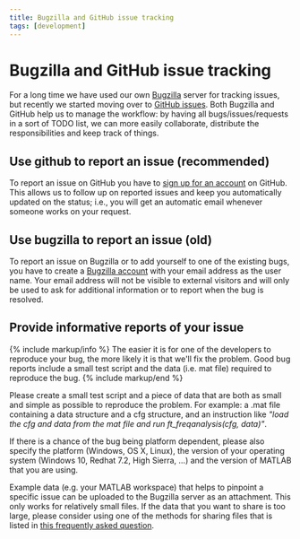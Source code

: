 ```yaml
---
title: Bugzilla and GitHub issue tracking
tags: [development]
---
```


# Bugzilla and GitHub issue tracking

For a long time we have used our own [Bugzilla](http://bugzilla.fieldtriptoolbox.org) server for tracking issues, but recently we started moving over to [GitHub issues](http://github.com/fieldtrip/fieldtrip/issues). Both Bugzilla and GitHub help us to manage the workflow: by having all bugs/issues/requests in a sort of TODO list, we can more easily collaborate, distribute the responsibilities and keep track of things.

## Use github to report an issue (recommended)

To report an issue on GitHub you have to [sign up for an account](https://github.com/join) on GitHub. This allows us to follow up on reported issues and keep you automatically updated on the status; i.e., you will get an automatic email whenever someone works on your request.

## Use bugzilla to report an issue (old)

To report an issue on Bugzilla or to add yourself to one of the existing bugs, you have to create a [Bugzilla account](http://bugzilla.fieldtriptoolbox.org/createaccount.cgi) with your email address as the user name. Your email address will not be visible to external visitors and will only be used to ask for additional information or to report when the bug is resolved.

## Provide informative reports of your issue

{% include markup/info %}
The easier it is for one of the developers to reproduce your bug, the more likely it is that we'll fix the problem. Good bug reports include a small test script and the data (i.e. mat file) required to reproduce the bug.
{% include markup/end %}

Please create a small test script and a piece of data that are both as small and simple as possible to reproduce the problem. For example: a .mat file containing a data structure and a cfg structure, and an instruction like _"load the cfg and data from the mat file and run ft_freqanalysis(cfg, data)"_.

If there is a chance of the bug being platform dependent, please also specify the platform (Windows, OS X, Linux), the version of your operating system (Windows 10, Redhat 7.2, High Sierra, ...) and the version of MATLAB that you are using.

Example data (e.g. your MATLAB workspace) that helps to pinpoint a specific issue can be uploaded to the Bugzilla server as an attachment. This only works for relatively small files. If the data that you want to share is too large, please consider using one of the methods for sharing files that is listed in [this frequently asked question](/faq/how_should_i_send_example_data_to_the_developers).

